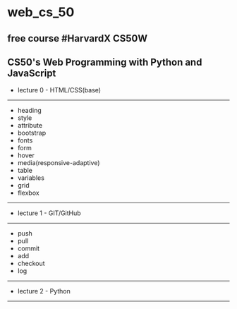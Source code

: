 # web_cs_50
free course
#HarvardX CS50W
-----------------------------------------------------------------------
CS50's Web Programming with Python and JavaScript
----------------------------------------------------------------------
- lecture 0 - HTML/CSS(base)
---------------------------------------------------------------------
  - heading
  - style
  - attribute
  - bootstrap
  - fonts
  - form
  - hover
  - media(responsive-adaptive)
  - table
  - variables
  - grid
  - flexbox
----------------------------------------------------------------------
- lecture 1 - GIT/GitHub
----------------------------------------------------------------------
  - push
  - pull
  - commit
  - add
  - checkout
  - log
----------------------------------------------------------------------
- lecture 2 - Python
----------------------------------------------------------------------

